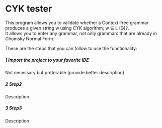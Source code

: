 # CYK tester
This program allows you to validate whether a Context-free grammar produces a given string w using CYK algorithm; w ∈ L (G)?.  
It allows you to enter any grammar, not only grammars that are already in Chomsky Normal Form.

These are the steps that you can follow to use the functionality:

##### 1 Import the project to your favorite IDE
Not necessary but preferable (provide better description)

##### 2 Step2
Description

##### 3 Step3
Description
